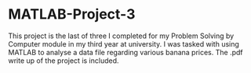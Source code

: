 # MATLAB-Project-3
This project is the last of three I completed for my Problem Solving by Computer module in my third year at university. I was tasked with using MATLAB to analyse a data file regarding various banana prices. The .pdf write up of the project is included.
